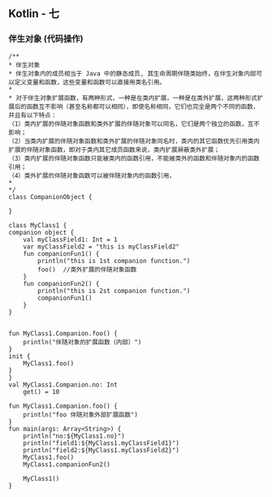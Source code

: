 ## Kotlin - 七
### 伴生对象 (代码操作)   
  
	/**
 	* 伴生对象
 	* 伴生对象内的成员相当于 Java 中的静态成员, 其生命周期伴随类始终，在伴生对象内部可以定义变量和函数，这些变量和函数可以直接用类名引用。
 	*
 	* 对于伴生对象扩展函数，有两种形式，一种是在类内扩展，一种是在类外扩展，这两种形式扩展后的函数互不影响（甚至名称都可以相同），即使名称相同，它们也完全是两个不同的函数，并且有以下特点：
    （1）类内扩展的伴随对象函数和类外扩展的伴随对象可以同名，它们是两个独立的函数，互不影响；
    （2）当类内扩展的伴随对象函数和类外扩展的伴随对象同名时，类内的其它函数优先引用类内扩展的伴随对象函数，即对于类内其它成员函数来说，类内扩展屏蔽类外扩展；
    （3）类内扩展的伴随对象函数只能被类内的函数引用，不能被类外的函数和伴随对象内的函数引用；
    （4）类外扩展的伴随对象函数可以被伴随对象内的函数引用，
 	*
 	*/
	class CompanionObject {

	}

	class MyClass1 {
    companion object {
        val myClassField1: Int = 1
        var myClassField2 = "this is myClassField2"
        fun companionFun1() {
            println("this is 1st companion function.")
            foo()  //类外扩展的伴随对象函数
        }
        fun companionFun2() {
            println("this is 2st companion function.")
            companionFun1()
        }
    }


    fun MyClass1.Companion.foo() {
        println("伴随对象的扩展函数（内部）")
    }
    init {
        MyClass1.foo()
    }
	}
	val MyClass1.Companion.no: Int
    	get() = 10

	fun MyClass1.Companion.foo() {
    	println("foo 伴随对象外部扩展函数")
	}
	fun main(args: Array<String>) {
    	println("no:${MyClass1.no}")
    	println("field1:${MyClass1.myClassField1}")
    	println("field2:${MyClass1.myClassField2}")
    	MyClass1.foo()
    	MyClass1.companionFun2()

    	MyClass1()
	}